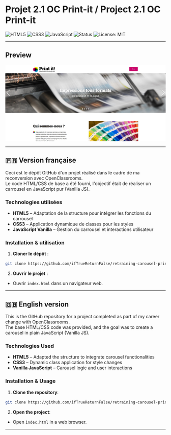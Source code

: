 # Projet 2.1 OC Print-it / Project 2.1 OC Print-it

![HTML5](https://img.shields.io/badge/HTML5-E34F26?logo=html5&logoColor=white)
![CSS3](https://img.shields.io/badge/CSS3-1572B6?logo=css3&logoColor=white)
![JavaScript](https://img.shields.io/badge/JavaScript-F7DF1E?logo=javascript&logoColor=black)
![Status](https://img.shields.io/badge/Status-Completed-brightgreen)
![License: MIT](https://img.shields.io/badge/License-MIT-blue)

---

## Preview

![Website preview](./assets/print-it-screenshot.jpg)

---

## 🇫🇷 Version française

Ceci est le dépôt GitHub d'un projet réalisé dans le cadre de ma reconversion avec OpenClassrooms.  
Le code HTML/CSS de base a été fourni, l'objectif était de réaliser un carrousel en JavaScript pur (Vanilla JS).

### Technologies utilisées

- **HTML5** – Adaptation de la structure pour intégrer les fonctions du carrousel
- **CSS3** – Application dynamique de classes pour les styles
- **JavaScript Vanilla** – Gestion du carrousel et interactions utilisateur

### Installation & utilisation

1. **Cloner le dépôt** :
```bash
git clone https://github.com/ifTrueReturnFalse/retraining-carousel-print-it.git
```

2. **Ouvrir le projet** :
- Ouvrir `index.html` dans un navigateur web.

---

## 🇬🇧 English version

This is the GitHub repository for a project completed as part of my career change with OpenClassrooms.  
The base HTML/CSS code was provided, and the goal was to create a carousel in plain JavaScript (Vanilla JS).

### Technologies Used

- **HTML5** – Adapted the structure to integrate carousel functionalities
- **CSS3** – Dynamic class application for style changes
- **Vanilla JavaScript** – Carousel logic and user interactions

### Installation & Usage

1. **Clone the repository**:
```bash
git clone https://github.com/ifTrueReturnFalse/retraining-carousel-print-it.git
```

2. **Open the project**:
- Open `index.html` in a web browser.

---

